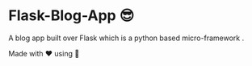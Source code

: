 # Flask-Blog-App :sunglasses:
A blog app built over Flask which is a python based micro-framework . 


Made with :heart: using :snake: 
